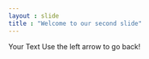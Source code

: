```yaml
---
layout : slide
title : "Welcome to our second slide"
---
```

Your Text Use the left arrow to go back!
